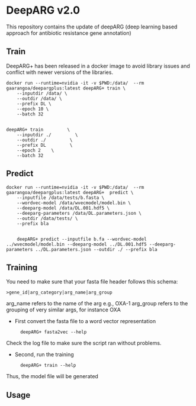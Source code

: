 # DeepARG v2.0
This repository contains the update of deepARG (deep learning based approach for antibiotic resistance gene annotation)

## Train

DeepARG+ has been released in a docker image to avoid library issues and conflict with newer versions of the libraries.


    docker run --runtime=nvidia -it -v $PWD:/data/  --rm gaarangoa/deepargplus:latest deepARG+ train \
        --inputdir /data/ \
        --outdir /data/ \
        --prefix DL \
        --epoch 10 \
        --batch 32


    deepARG+ train         \
        --inputdir ./         \
        --outdir ./         \
        --prefix DL         \
        --epoch 2    \
        --batch 32

## Predict

    docker run --runtime=nvidia -it -v $PWD:/data/  --rm gaarangoa/deepargplus:latest deepARG+  predict \
        --inputfile /data/tests/b.fasta \
        --wordvec-model /data/wvecmodel/model.bin \
        --deeparg-model /data/DL.001.hdf5 \
        --deeparg-parameters /data/DL.parameters.json \
        --outdir /data/tests/ \
        --prefix bla


        deepARG+ predict --inputfile b.fa --wordvec-model ../wvecmodel/model.bin --deeparg-model ../DL.001.hdf5 --deeparg-parameters ../DL.parameters.json --outdir ./ --prefix bla

## Training

You need to make sure that your fasta file header follows this schema:

    >gene_id|arg_category|arg_name|arg_group

arg_name refers to the name of the arg e.g., OXA-1
arg_group refers to the grouping of very similar args, for instance OXA


* First convert the fasta file to a word vector representation

        deepARG+ fasta2vec --help

Check the log file to make sure the script ran without problems.

* Second, run the training

        deepARG+ train --help

Thus, the model file will be generated


## Usage
